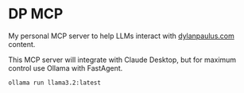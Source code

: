 # DP MCP

My personal MCP server to help LLMs interact with [dylanpaulus.com](https://dylanpaulus.com/) content.

This MCP server will integrate with Claude Desktop, but for maximum control use Ollama with FastAgent.

`ollama run llama3.2:latest`
